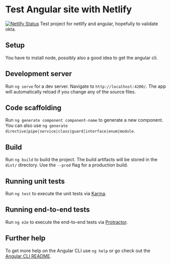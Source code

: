 # Test Angular site with Netlify
[![Netlify Status](https://api.netlify.com/api/v1/badges/5d31d19b-aadb-4fe2-b14e-63c3a0ac3eb9/deploy-status)](https://app.netlify.com/sites/affectionate-rosalind-4fce75/deploys)
Test project for netlify and angular, hopefully to validate okta.

## Setup
You have to install node, possibly also a good idea to get the angular cli.

## Development server

Run `ng serve` for a dev server. Navigate to `http://localhost:4200/`. The app will automatically reload if you change any of the source files.

## Code scaffolding

Run `ng generate component component-name` to generate a new component. You can also use `ng generate directive|pipe|service|class|guard|interface|enum|module`.

## Build

Run `ng build` to build the project. The build artifacts will be stored in the `dist/` directory. Use the `--prod` flag for a production build.

## Running unit tests

Run `ng test` to execute the unit tests via [Karma](https://karma-runner.github.io).

## Running end-to-end tests

Run `ng e2e` to execute the end-to-end tests via [Protractor](http://www.protractortest.org/).

## Further help

To get more help on the Angular CLI use `ng help` or go check out the [Angular CLI README](https://github.com/angular/angular-cli/blob/master/README.md).
